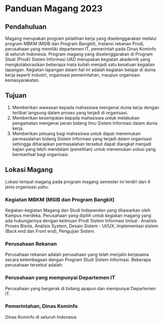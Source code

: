 # Panduan Magang 2023

## Pendahuluan

Magang merupakan program pelatihan kerja yang diselenggarakan melalui program MBKM (MSIB dan Program Bangkit), Instansi rekanan Prodi, perusahaan yang memiliki departemen IT, pemerintah pada Dinas Kominfo di seluruh Indonesia. Program magang yang diselenggarakan di Program Studi (Prodi) Sistem Informasi UAD merupakan kegiatan akademik yang mengkolaborasikan beberapa mata kuliah menjadi satu kesatuan kegiatan lapangan. Kegiatan lapangan dalam hal ini adalah kegiatan belajar di dunia kerja seperti industri, organisasi pemerintahan, maupun organisasi kemasyarakatan.


## Tujuan
1. Memberikan wawasan kepada mahasiswa mengenai dunia kerja dengan terlibat langsung dalam proses yang terjadi di organisasi.
2. Memberikan kesempatan kepada mahasiswa untuk melakukan pengamatan mengenai peran bidang ilmu Sistem Informasi dalam dunia kerja.
3. Memberikan peluang bagi mahasiswa untuk dapat menemukan permasalahan bidang Sistem Informasi yang terjadi dalam organisasi sehingga diharapkan permasalahan tersebut dapat diangkat menjadi kajian yang lebih mendalam (penelitian) untuk menemukan solusi yang bermanfaat bagi organisasi.

## Lokasi Magang

Lokasi tempat magang pada program magang semester ini terdiri dari 4 jenis organisasi yaitu:

### Kegiatan MBKM (MSIB dan Program Bangkit)
Kegiatan-kegiatan Magang dan Studi Independen yang ditawarkan oleh Kampus merdeka. Perusahaan yang dipilih untuk kegiatan magang yang ada hubungannya dengan keilmuan Prodi Sistem Informasi (misal : Analisis Proses Bisnis, Analisis System, Desain Sistem - UI/UX, Implementasi sistem (Back end dan Front end), Pengujian Sistem.


### Perusahaan Rekanan
Perusahaan rekanan adalah perusahaan yang telah menjalin kerjasama secara kelembagaan dengan Program Studi Sistem Informasi. Beberapa perusahaan tersebut adalah:

###  Perusahaan yang mempunyai Departemen IT
Perusahaan yang bergerak di bidang apapun dan mempunyai Departemen IT.

### Pemerintahan, Dinas Kominfo
Dinas Kominfo di seluruh Indonesia


